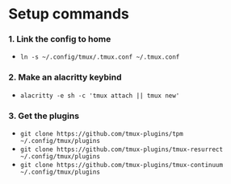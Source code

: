# Setup commands

### 1. Link the config to home

- ```ln -s ~/.config/tmux/.tmux.conf ~/.tmux.conf```

### 2. Make an alacritty keybind

- ```alacritty -e sh -c 'tmux attach || tmux new'```

### 3. Get the plugins

- ```git clone https://github.com/tmux-plugins/tpm ~/.config/tmux/plugins```
- ```git clone https://github.com/tmux-plugins/tmux-resurrect ~/.config/tmux/plugins```
- ```git clone https://github.com/tmux-plugins/tmux-continuum ~/.config/tmux/plugins```
